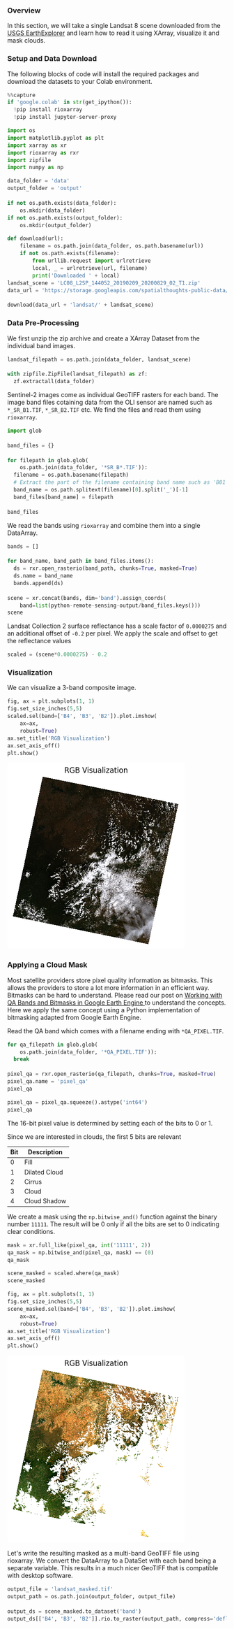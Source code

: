 ### Overview

In this section, we will take a single Landsat 8 scene downloaded from the [USGS EarthExplorer](https://earthexplorer.usgs.gov/) and learn how to read it using XArray, visualize it and mask clouds.

### Setup and Data Download

The following blocks of code will install the required packages and download the datasets to your Colab environment.


```python
%%capture
if 'google.colab' in str(get_ipython()):
  !pip install rioxarray
  !pip install jupyter-server-proxy
```


```python
import os
import matplotlib.pyplot as plt
import xarray as xr
import rioxarray as rxr
import zipfile
import numpy as np
```


```python
data_folder = 'data'
output_folder = 'output'

if not os.path.exists(data_folder):
    os.mkdir(data_folder)
if not os.path.exists(output_folder):
    os.mkdir(output_folder)
```


```python
def download(url):
    filename = os.path.join(data_folder, os.path.basename(url))
    if not os.path.exists(filename):
        from urllib.request import urlretrieve
        local, _ = urlretrieve(url, filename)
        print('Downloaded ' + local)
landsat_scene = 'LC08_L2SP_144052_20190209_20200829_02_T1.zip'
data_url = 'https://storage.googleapis.com/spatialthoughts-public-data/'

download(data_url + 'landsat/' + landsat_scene)

```

### Data Pre-Processing

We first unzip the zip archive and create a XArray Dataset from the individual band images.




```python
landsat_filepath = os.path.join(data_folder, landsat_scene)

with zipfile.ZipFile(landsat_filepath) as zf:
  zf.extractall(data_folder)
```

Sentinel-2 images come as individual GeoTIFF rasters for each band. The image band files cotaining data from the OLI sensor are named such as `*_SR_B1.TIF`, `*_SR_B2.TIF` etc. We find the files and read them using `rioxarray`.


```python
import glob

band_files = {}

for filepath in glob.glob(
    os.path.join(data_folder, '*SR_B*.TIF')):
  filename = os.path.basename(filepath)
  # Extract the part of the filename containing band name such as 'B01'
  band_name = os.path.splitext(filename)[0].split('_')[-1]
  band_files[band_name] = filepath

band_files
```

We read the bands using `rioxarray` and combine them into a single DataArray.


```python
bands = []

for band_name, band_path in band_files.items():
  ds = rxr.open_rasterio(band_path, chunks=True, masked=True)
  ds.name = band_name
  bands.append(ds)

scene = xr.concat(bands, dim='band').assign_coords(
    band=list(python-remote-sensing-output/band_files.keys()))
scene
```

Landsat Collection 2 surface reflectance has a scale factor of `0.0000275` and an additional offset of `-0.2` per pixel. We apply the scale and offset to get the reflectance values




```python
scaled = (scene*0.0000275) - 0.2
```

### Visualization

We can visualize a 3-band composite image.


```python
fig, ax = plt.subplots(1, 1)
fig.set_size_inches(5,5)
scaled.sel(band=['B4', 'B3', 'B2']).plot.imshow(
    ax=ax,
    robust=True)
ax.set_title('RGB Visualization')
ax.set_axis_off()
plt.show()
```


    
![](python-remote-sensing-output/cloud_masking_files/cloud_masking_16_0.png)
    


### Applying a Cloud Mask

Most satellite providers store pixel quality information as bitmasks. This allows the providers to store a lot more information in an efficient way. Bitmasks can be hard to understand. Please read our post on [Working with QA Bands and Bitmasks in Google Earth Engine
](https://spatialthoughts.com/2021/08/19/qa-bands-bitmasks-gee/) to understand the concepts. Here we apply the same concept using a Python implementation of bitmasking adapted from Google Earth Engine.

Read the QA band which comes with a filename ending with `*QA_PIXEL.TIF`.


```python
for qa_filepath in glob.glob(
    os.path.join(data_folder, '*QA_PIXEL.TIF')):
  break

pixel_qa = rxr.open_rasterio(qa_filepath, chunks=True, masked=True)
pixel_qa.name = 'pixel_qa'
pixel_qa
```


```python
pixel_qa = pixel_qa.squeeze().astype('int64')
pixel_qa
```

The 16-bit pixel value is determined by setting each of the bits to 0 or 1.

Since we are interested in clouds, the first 5 bits are relevant

| Bit | Description  |
| --- | ------------ |
| 0   | Fill         |
| 1   | Dilated Cloud|
| 2   | Cirrus       |
| 3   | Cloud        |
| 4   | Cloud Shadow |

We create a mask using the `np.bitwise_and()` function against the binary number `11111`. The result will be 0 only if all the bits are set to 0 indicating clear conditions.


```python
mask = xr.full_like(pixel_qa, int('11111', 2))
qa_mask = np.bitwise_and(pixel_qa, mask) == (0)
qa_mask
```


```python
scene_masked = scaled.where(qa_mask)
scene_masked
```


```python
fig, ax = plt.subplots(1, 1)
fig.set_size_inches(5,5)
scene_masked.sel(band=['B4', 'B3', 'B2']).plot.imshow(
    ax=ax,
    robust=True)
ax.set_title('RGB Visualization')
ax.set_axis_off()
plt.show()
```


    
![](python-remote-sensing-output/cloud_masking_files/cloud_masking_24_0.png)
    


Let's write the resulting masked as a multi-band GeoTIFF file using rioxarray. We convert the DataArray to a DataSet with each band being a separate variable. This results in a much nicer GeoTIFF that is compatible with desktop software.




```python
output_file = 'landsat_masked.tif'
output_path = os.path.join(output_folder, output_file)

output_ds = scene_masked.to_dataset('band')
output_ds[['B4', 'B3', 'B2']].rio.to_raster(output_path, compress='deflate')
```

